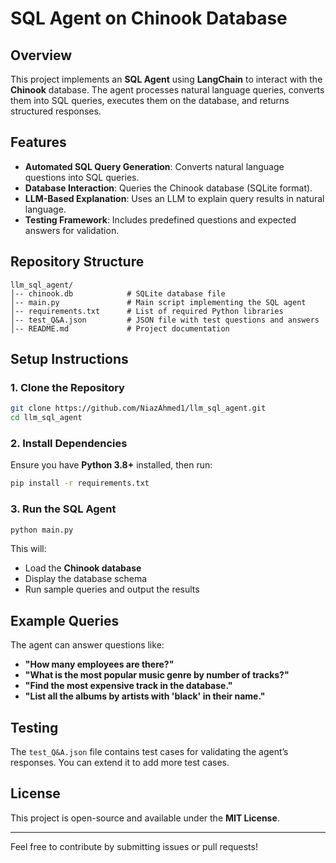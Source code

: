 # SQL Agent on Chinook Database

## Overview

This project implements an **SQL Agent** using **LangChain** to interact with the **Chinook** database. The agent processes natural language queries, converts them into SQL queries, executes them on the database, and returns structured responses.

## Features

- **Automated SQL Query Generation**: Converts natural language questions into SQL queries.
- **Database Interaction**: Queries the Chinook database (SQLite format).
- **LLM-Based Explanation**: Uses an LLM to explain query results in natural language.
- **Testing Framework**: Includes predefined questions and expected answers for validation.

## Repository Structure

```plaintext
llm_sql_agent/
│-- chinook.db            # SQLite database file
│-- main.py               # Main script implementing the SQL agent
│-- requirements.txt      # List of required Python libraries
│-- test_Q&A.json         # JSON file with test questions and answers
│-- README.md             # Project documentation
```

## Setup Instructions

### 1. Clone the Repository

```sh
git clone https://github.com/NiazAhmed1/llm_sql_agent.git
cd llm_sql_agent
```

### 2. Install Dependencies

Ensure you have **Python 3.8+** installed, then run:

```sh
pip install -r requirements.txt
```

### 3. Run the SQL Agent

```sh
python main.py
```

This will:

- Load the **Chinook database**
- Display the database schema
- Run sample queries and output the results

## Example Queries

The agent can answer questions like:

- **"How many employees are there?"**
- **"What is the most popular music genre by number of tracks?"**
- **"Find the most expensive track in the database."**
- **"List all the albums by artists with 'black' in their name."**

## Testing

The `test_Q&A.json` file contains test cases for validating the agent’s responses. You can extend it to add more test cases.

## License

This project is open-source and available under the **MIT License**.

---

Feel free to contribute by submitting issues or pull requests!
